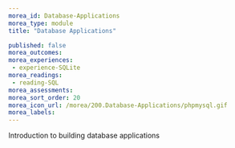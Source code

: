 ```yaml
---
morea_id: Database-Applications
morea_type: module
title: "Database Applications"

published: false
morea_outcomes: 
morea_experiences: 
 - experience-SQLite
morea_readings: 
 - reading-SQL
morea_assessments: 
morea_sort_order: 20
morea_icon_url: /morea/200.Database-Applications/phpmysql.gif
morea_labels: 
---
```



Introduction to building database applications







